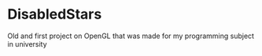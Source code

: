 # DisabledStars
Old and first project on OpenGL that was made for my programming subject in university
